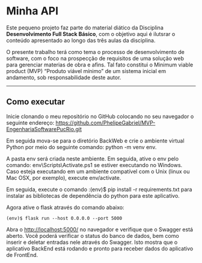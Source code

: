 # Minha API

Este pequeno projeto faz parte do material diático da Disciplina **Desenvolvimento Full Stack Básico**, com o objetivo aqui é ilutsrar o conteúdo apresentado ao longo das três aulas da disciplina.

O presente trabalho terá como tema o processo de desenvolvimento de software, com o foco na prospecção de requisitos de uma solução web para gerenciar materias de obra e afins. Tal fato constitui o Minimum viable product (MVP) “Produto viável mínimo” de um sistema inicial em andamento, sob responsabilidade deste autor.

---
## Como executar 

Inicie clonando o meu repositório no GitHub colocando no seu navegador o seguinte endereço: https://github.com/PhelipeGabriel/MVP-EngenhariaSoftwarePucRio.git

Em seguida mova-se para o diretório BackWeb e crie o ambiente virtual Python por meio do seguinte comando: python -m venv env.

A pasta env será criada neste ambiente. Em seguida, ative o env pelo comando: env\Scripts\Activate.ps1 se estiver executando no Windows. Caso esteja executando em um ambiente compatível com o Unix (linux ou Mac OSX, por exemplo), execute env/activate.

Em seguida, execute o comando :(env)$ pip install -r requirements.txt para instalar as bibliotecas de dependência do python para este aplicativo.

Agora ative o flask através do comando abaixo:

```
(env)$ flask run --host 0.0.0.0 --port 5000
```

Abra o [http://localhost:5000/](http://localhost:5000/) no navegador e verifique que o Swagger está aberto. Você poderá verificar o status do banco de dados, bem como inserir e deletar entradas nele através do Swagger. Isto mostra que o aplicativo BackEnd está rodando e pronto para receber dados do aplicativo de FrontEnd.

